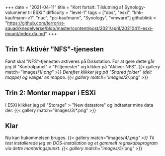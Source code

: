 +++
date = "2021-04-11"
title = "Kort fortalt: Tilslutning af Synology-volumener til ESXi."
difficulty = "level-1"
tags = ["dos", "esxi", "khk-kaufmann-v1", "nuc", "pc-kaufmann", "Synology", "vmware"]
githublink = "https://github.com/terrorist-squad/knedelverse/blob/master/content/post/2021/april/20210411-esxi-mount/index.da.md"
+++

## Trin 1: Aktivér "NFS"-tjenesten
Først skal "NFS"-tjenesten aktiveres på Diskstation. For at gøre dette går jeg til "Kontrolpanel" > "Filtjenester" og klikker på "Aktiver NFS".
{{< gallery match="images/1/*.png" >}}
Derefter klikker jeg på "Shared folder" (delt mappe) og vælger en mappe.
{{< gallery match="images/2/*.png" >}}

## Trin 2: Monter mapper i ESXi
I ESXi klikker jeg på "Storage" > "New datastore" og indtaster mine data der.
{{< gallery match="images/3/*.png" >}}

## Klar
Nu kan hukommelsen bruges.
{{< gallery match="images/4/*.png" >}}
Til test installerede jeg en DOS-installation og et gammelt regnskabsprogram via dette monteringspunkt.
{{< gallery match="images/5/*.png" >}}

